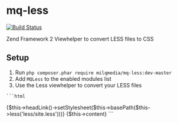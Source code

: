 mq-less
=======

[![Build Status](https://travis-ci.org/milqmedia/mq-less.svg?branch=master)](https://travis-ci.org/milqmedia/mq-less)

Zend Framework 2 Viewhelper to convert LESS files to CSS

## Setup

  1. Run `php composer.phar require milqmedia/mq-less:dev-master`
  2. Add `MQLess` to the enabled modules list
  3. Use the Less viewhelper to convert your LESS files

    ```html
<!DOCTYPE html>					
<html>
<head>
<title>MQLess</title>
{$this->headLink()->setStylesheet($this->basePath($this->less('less/site.less')))}
</head>
<body>
	{$this->content}
</body>
</html>
    ```
